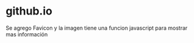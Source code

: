 # github.io
Se agrego Favicon y la imagen tiene una funcion javascript para mostrar mas información
